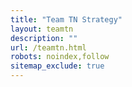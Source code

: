 ```yaml
---
title: "Team TN Strategy"
layout: teamtn
description: ""
url: /teamtn.html
robots: noindex,follow
sitemap_exclude: true
---
```


